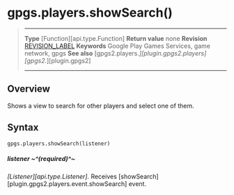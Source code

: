 # gpgs.players.showSearch()

> --------------------- ------------------------------------------------------------------------------------------
> __Type__              [Function][api.type.Function]
> __Return value__      none
> __Revision__          [REVISION_LABEL](REVISION_URL)
> __Keywords__          Google Play Games Services, game network, gpgs
> __See also__          [gpgs2.players.*][plugin.gpgs2.players]
>                       [gpgs2.*][plugin.gpgs2]
> --------------------- ------------------------------------------------------------------------------------------

## Overview

Shows a view to search for other players and select one of them.

## Syntax

	gpgs.players.showSearch(listener)

##### listener ~^(required)^~
_[Listener][api.type.Listener]._ Receives [showSearch][plugin.gpgs2.players.event.showSearch] event.